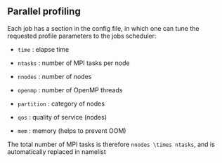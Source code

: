 ## Parallel profiling

Each job has a section in the config file, in which one can tune the
requested profile parameters to the jobs scheduler:

-   `time` : elapse time

-   `ntasks` : number of MPI tasks per node

-   `nnodes` : number of nodes

-   `openmp` : number of OpenMP threads

-   `partition` : category of nodes

-   `qos` : quality of service (nodes)

-   `mem` : memory (helps to prevent OOM)

The total number of MPI tasks is therefore `nnodes \times ntasks`, and
is automatically replaced in namelist

